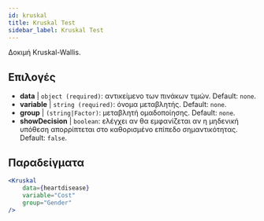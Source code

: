 ```yaml
---
id: kruskal
title: Kruskal Test
sidebar_label: Kruskal Test
---
```


Δοκιμή Kruskal-Wallis.

## Επιλογές

* __data__ | `object (required)`: αντικείμενο των πινάκων τιμών. Default: `none`.
* __variable__ | `string (required)`: όνομα μεταβλητής. Default: `none`.
* __group__ | `(string|Factor)`: μεταβλητή ομαδοποίησης. Default: `none`.
* __showDecision__ | `boolean`: ελέγχει αν θα εμφανίζεται αν η μηδενική υπόθεση απορρίπτεται στο καθορισμένο επίπεδο σημαντικότητας. Default: `false`.


## Παραδείγματα

```jsx live
<Kruskal
    data={heartdisease} 
    variable="Cost"
    group="Gender"
/>
```
